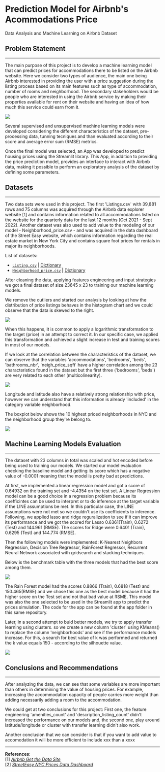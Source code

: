 # Prediction Model for Airbnb's Acommodations Price
Data Analysis and Machine Learning on Airbnb Dataset

## Problem Statement
-----
The main purpose of this project is to develop a machine learning model that can predict prices for accommodations there to be listed on the Airbnb website.  Here we consider two types of audience, the main one being Airbnb interested in providing the user with a price suggestion during the listing process based on its main features such as type of accommodation, number of rooms and neighborhood. The secondary stakeholders would be people who are interested in using the Airbnb service by making their properties available for rent on their website and having an idea of how much this service could earn from it.


![](/images/map_nyc.png)


Several supervised and unsupervised machine learning models were developed considering the different characteristics of the dataset, pre-processing data, tunning tecniques and than evaluated according to their score and average error sum (RMSE) metrics.


Once the final model was selected, an App was developed to predict housing prices using the Streamlit library. This App, in addition to providing the price prediction model, provides an interface to interact with Airbnb data, making it possible to perform an exploratory analysis of the dataset by defining some parameters.

## Datasets 
----
Two data sets were used in this project. The first 'Listings.csv' with 39,881 rows and 75 columns was acquired through the Airbnb data explorer website [1] and contains information related to all accommodations listed on the website for the quarterly data for the last 12 months (Oct 2021 - Sept 2022). Another dataset was also used to add value to the modeling of our model - Neighborhood_price.csv - and was acquired in the data dashboard of the Street Easy website, which contains information regarding the real estate market in New York City and contains square foot prices for rentals in major its neighborhoods.

List of datasets:
* [`Listing.csv`](http://data.insideairbnb.com/united-states/ny/new-york-city/2022-09-07/data/listings.csv.gz) | [Dictionary](/data/dictionary.txt)
* [`Neighborhood_price.csv`](http://data.insideairbnb.com/united-states/ny/new-york-city/2022-09-07/data/listings.csv.gz) | [Dictionary](/data/dictionary_price.txt)

After cleaning the data, applying features engineering and input strategies we got a final dataset of size 23645 x 23 to training our machine learning models. 

We remove the outliers and started our analysis by looking at how the distribution of price listings behaves in the histogram chart and we could observe that the data is skewed to the right. 

![](/images/histogram_prices.png)

When this happens, it is common to apply a logarithmic transformation to the target (price) in an attempt to correct it. In our specific case, we applied this transformation and achieved a slight increase in test and training scores in most of our models.

If we look at the correlation between the characteristics of the dataset, we can observe that the variables 'accommodations', 'bedrooms', 'beds', 'bathrooms_nbr', 'neigh_price_sqft' have a higher correlation among the 23 characteristics found in the dataset but the first three ('bedrooms', 'beds') are very related to each other (multicolinearity).

![](images/corr.png)

 Longitude and latitude also have a relatively strong relationship with price, however we can understand that this information is already 'included' in the category variable neighborhood. 
 
 The boxplot below shows the 10 highest priced neighborhoods in NYC and the neighborhood group they're belong to.

![](images/boxplot_top10_neigbohood2.png) 

## Machine Learning Models Evaluation
-----
The dataset with 23 columns in total was scaled and hot encoded before being used to training our models. We started our model evaluation checking the baseline model and getting its score which has a negative value of -0.0001 meaning that the model is pretty bad at predictions. 

At first, we implemented a linear regression model and got a score of 0.64932 on the training set and -4.4354 on the test set. A Linear Regression model can be a good choice in a regression problem because its coefficintes can be used  to  interpret or to do inference at the target variable if the LINE assumptions be met. In this particular case, the LINE assumptions were not met so we couldn't use its coefficients to inference. Following, we applied lasso and ridge reguralization to see if it can improve its performance and we got the scored for Lasso 0.6361(Train), 0.6272 (Test) and 144.961 (RMSE). The scores for Ridge were 0.6401 (Train), 0.6295 (Test) and 144.774 (RMSE).

Then the following models were implemented: K-Nearest Neighbors Regression, Decision Tree Regressor, RainForest Regressor, Recurrent Neural Network associated with gridsearch and stacking techniques. 

Below is the benchmark table with the three models that had the best score among them.

![](images/models_benchmark.png)

The Rain Forest model had the scores 0.8866 (Train), 0.6818 (Test) and 150.465(RMSE) and we chose this one as the best model because it had the higher score on the Test set and not that bad value at RSME. This model was also the one selected to be used in the Streamlit app to predict the prices simulation. The code for the app can be found at the app folder in this same repository.



Later, in a second attempt to buid better models, we try to apply transfer learning using clusters. so we create a new column 'cluster' using KMeans() to replace the column 'neighborhoods' and see if the  performance models increase. For this, a search for best value of k  was performed and returned the k value equals 150 - according to the silhouette value.

![](images/output_cluster.png)



## Conclusions and Recommendations
---
After analyzing the data, we can see that some variables are more important than others in determining the value of housing prices. For example, increasing the accommodation capacity of people carries more weight than adding necessarily adding a room to the accommodation.

We could get at two conclusions for this project: First one, the feature engineering 'amenities_count' and 'description_listing_count' didn't increased the performance on our models and, the second one,  play around latitude/longitude or cluster with transfer learning didn't also work.

Another conclusion that we can consider is that if you want to add value to accomodation it will be more efficient to include xxx than a xxxx

---
**References**: \
[1] [*Airbnb Get the Data Site*](http://data.insideairbnb.com/united-states/ny/new-york-city/2022-09-07/data/listings.csv.gz) \
[2] [*StreetEasy NYC Prices Data Dashboard*](https://streeteasy.com/blog/data-dashboard/)
